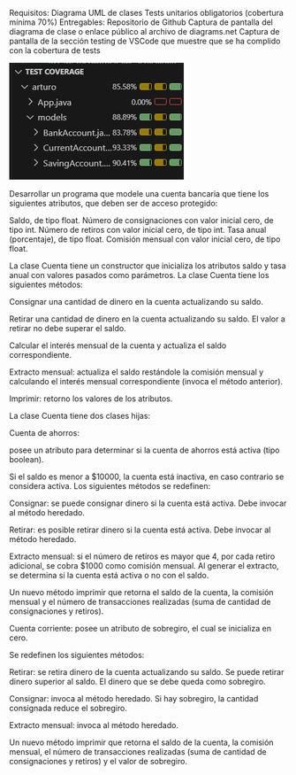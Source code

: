 Requisitos:
Diagrama UML de clases
Tests unitarios obligatorios (cobertura mínima 70%)
Entregables:
Repositorio de Github
Captura de pantalla del diagrama de clase o enlace público al archivo de diagrams.net
Captura de pantalla de la sección testing de VSCode que muestre que se ha complido con la cobertura de tests

![alt text](image.png)





Desarrollar un programa que modele una cuenta bancaria que tiene los siguientes atributos, que deben ser de acceso protegido:

Saldo, de tipo float.
Número de consignaciones con valor inicial cero, de tipo int.
Número de retiros con valor inicial cero, de tipo int.
Tasa anual (porcentaje), de tipo float.
Comisión mensual con valor inicial cero, de tipo float.

La clase Cuenta tiene un constructor que inicializa los atributos saldo y tasa anual con valores pasados como parámetros. La clase Cuenta tiene los siguientes métodos:

Consignar una cantidad de dinero en la cuenta actualizando su saldo.

Retirar una cantidad de dinero en la cuenta actualizando su saldo.
 El valor a retirar no debe superar el saldo.

Calcular el interés mensual de la cuenta y actualiza el saldo correspondiente.

Extracto mensual: actualiza el saldo restándole la comisión mensual y calculando el interés mensual correspondiente (invoca el método anterior).

Imprimir: retorno los valores de los atributos.

La clase Cuenta tiene dos clases hijas:

Cuenta de ahorros: 

posee un atributo para determinar si la cuenta de ahorros está activa (tipo boolean). 

Si el saldo es menor a $10000, la cuenta está inactiva, en caso contrario se considera activa. Los siguientes métodos se redefinen:

Consignar: se puede consignar dinero si la cuenta está activa. Debe invocar al método heredado.

Retirar: es posible retirar dinero si la cuenta está activa. Debe invocar al método heredado.

Extracto mensual: si el número de retiros es mayor que 4, por cada retiro adicional, se cobra $1000 como comisión mensual. Al generar el extracto, se determina si la cuenta está activa o no con el saldo.

Un nuevo método imprimir que retorna el saldo de la cuenta, la comisión mensual y el número de transacciones realizadas (suma de cantidad de consignaciones y retiros).







Cuenta corriente: posee un atributo de sobregiro, el cual se inicializa en cero. 

Se redefinen los siguientes métodos:

Retirar: se retira dinero de la cuenta actualizando su saldo. Se puede retirar dinero superior al saldo. El dinero que se debe queda como sobregiro.

Consignar: invoca al método heredado. Si hay sobregiro, la cantidad consignada reduce el sobregiro.

Extracto mensual: invoca al método heredado.

Un nuevo método imprimir que retorna el saldo de la cuenta, la comisión mensual, el número de transacciones realizadas (suma de cantidad de consignaciones y retiros) y el valor de sobregiro.


